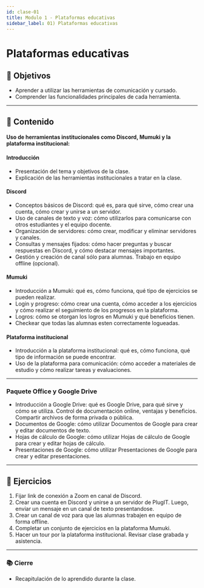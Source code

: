 ```yaml
---
id: clase-01
title: Modulo 1 - Plataformas educativas
sidebar_label: 01) Plataformas educativas
---
```


# Plataformas educativas

## 🏁 Objetivos

- Aprender a utilizar las herramientas de comunicación y cursado.
- Comprender las funcionalidades principales de cada herramienta.

---

## 📝 Contenido

#### Uso de herramientas institucionales como Discord, Mumuki y la plataforma institucional:

#### Introducción

- Presentación del tema y objetivos de la clase.
- Explicación de las herramientas institucionales a tratar en la clase.

#### Discord

- Conceptos básicos de Discord: qué es, para qué sirve, cómo crear una cuenta, cómo crear y unirse a un servidor.
- Uso de canales de texto y voz: cómo utilizarlos para comunicarse con otros estudiantes y el equipo docente.
- Organización de servidores: cómo crear, modificar y eliminar servidores y canales.
- Consultas y mensajes fijados: cómo hacer preguntas y buscar respuestas en Discord, y cómo destacar mensajes importantes.
- Gestión y creación de canal sólo para alumnas. Trabajo en equipo offline (opcional).

#### Mumuki

- Introducción a Mumuki: qué es, cómo funciona, qué tipo de ejercicios se pueden realizar.
- Login y progreso: cómo crear una cuenta, cómo acceder a los ejercicios y cómo realizar el seguimiento de los progresos en la plataforma.
- Logros: cómo se otorgan los logros en Mumuki y qué beneficios tienen.
- Checkear que todas las alumnas esten correctamente logueadas.

#### Plataforma institucional

- Introducción a la plataforma institucional: qué es, cómo funciona, qué tipo de información se puede encontrar.
- Uso de la plataforma para comunicación: cómo acceder a materiales de estudio y cómo realizar tareas y evaluaciones.

---

### Paquete Office y Google Drive

- Introducción a Google Drive: qué es Google Drive, para qué sirve y cómo se utiliza. Control de documentación online, ventajas y beneficios. Compartir archivos de forma privada o pública.
- Documentos de Google: cómo utilizar Documentos de Google para crear y editar documentos de texto.
- Hojas de cálculo de Google: cómo utilizar Hojas de cálculo de Google para crear y editar hojas de cálculo.
- Presentaciones de Google: cómo utilizar Presentaciones de Google para crear y editar presentaciones.

---

## 💪 Ejercicios

1. Fijar link de conexión a Zoom en canal de Discord.
2. Crear una cuenta en Discord y unirse a un servidor de PlugIT. Luego, enviar un
   mensaje en un canal de texto presentandose.
3. Crear un canal de voz para que las alumnas trabajen en equipo de forma offline.
4. Completar un conjunto de ejercicios en la plataforma Mumuki.
5. Hacer un tour por la plataforma institucional. Revisar clase grabada y asistencia.

---

### 📚 Cierre

- Recapitulación de lo aprendido durante la clase.
